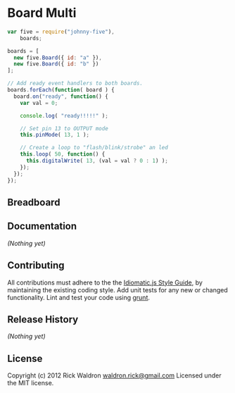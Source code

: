 # Board Multi

```javascript
var five = require("johnny-five"),
    boards;

boards = [
  new five.Board({ id: "a" }),
  new five.Board({ id: "b" })
];

// Add ready event handlers to both boards.
boards.forEach(function( board ) {
  board.on("ready", function() {
    var val = 0;

    console.log( "ready!!!!!" );

    // Set pin 13 to OUTPUT mode
    this.pinMode( 13, 1 );

    // Create a loop to "flash/blink/strobe" an led
    this.loop( 50, function() {
      this.digitalWrite( 13, (val = val ? 0 : 1) );
    });
  });
});

```

## Breadboard




## Documentation

_(Nothing yet)_









## Contributing
All contributions must adhere to the the [Idiomatic.js Style Guide](https://github.com/rwldrn/idiomatic.js),
by maintaining the existing coding style. Add unit tests for any new or changed functionality. Lint and test your code using [grunt](https://github.com/cowboy/grunt).

## Release History
_(Nothing yet)_

## License
Copyright (c) 2012 Rick Waldron <waldron.rick@gmail.com>
Licensed under the MIT license.
